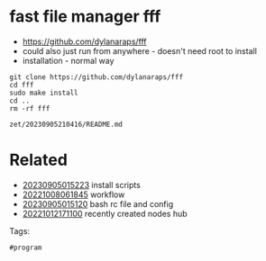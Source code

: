 # fast file manager fff

- https://github.com/dylanaraps/fff
- could also just run from anywhere - doesn't need root to install
- installation - normal way
```
git clone https://github.com/dylanaraps/fff
cd fff
sudo make install
cd ..
rm -rf fff
```

` zet/20230905210416/README.md `

# Related

- [20230905015223](/zet/20230905015223/README.md) install scripts
- [20221008061845](/zet/20221008061845/README.md) workflow
- [20230905015120](/zet/20230905015120/README.md) bash rc file and config
- [20221012171100](/zet/20221012171100/README.md) recently created nodes hub

Tags:

    #program
